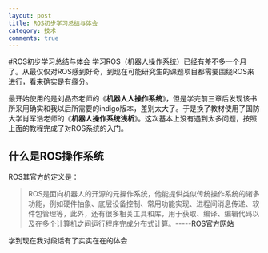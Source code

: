 ```yaml
---
layout: post
title: ROS初步学习总结与体会
category: 技术
comments: true
---
```

#ROS初步学习总结与体会
学习ROS（机器人操作系统）已经有差不多一个月了。从最仅仅对ROS感到好奇，到现在可能研究生的课题项目都需要围绕ROS来进行，看来确实是有缘分。

最开始使用的是刘品杰老师的《**机器人人操作系统**》，但是学完前三章后发现该书所采用确实和我以后所需要的indigo版本，差别太大了。于是换了教材使用了国防大学肖军浩老师的《**机器人操作系统浅析**》。这次基本上没有遇到太多问题，按照上面的教程完成了对ROS系统的入门。

## 什么是ROS操作系统

ROS其官方的定义是：
>ROS是面向机器人的开源的元操作系统，他能提供类似传统操作系统的诸多功能，例如硬件抽象、底层设备控制、常用功能实现、进程间消息传递、软件包管理等，此外，还有很多相关工具和库，用于获取、编译、编辑代码以及在多个计算机之间运行程序完成分布式计算。-----[ROS官方网站](http://www.ros.org/about-ros/)

学到现在我对段话有了实实在在的体会 

